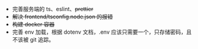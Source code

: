 - 完善服务端的 ts、eslint、~~prettier~~
- ~~解决 frontend/tsconfig.node.json 的报错~~
- ~~构建 docker 容器~~
- 完善 env 加载，根据 dotenv 文档，.env 应该只需要一个，只存储密码，且不该被 git 追踪。
